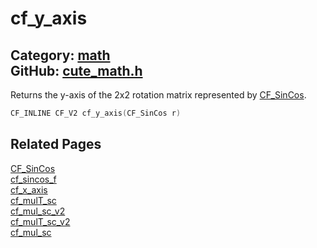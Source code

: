 [](../header.md ':include')

# cf_y_axis

Category: [math](/api_reference?id=math)  
GitHub: [cute_math.h](https://github.com/RandyGaul/cute_framework/blob/master/include/cute_math.h)  
---

Returns the y-axis of the 2x2 rotation matrix represented by [CF_SinCos](/math/cf_sincos.md).

```cpp
CF_INLINE CF_V2 cf_y_axis(CF_SinCos r)
```

## Related Pages

[CF_SinCos](/math/cf_sincos.md)  
[cf_sincos_f](/math/cf_sincos_f.md)  
[cf_x_axis](/math/cf_x_axis.md)  
[cf_mulT_sc](/math/cf_mult_sc.md)  
[cf_mul_sc_v2](/math/cf_mul_sc_v2.md)  
[cf_mulT_sc_v2](/math/cf_mult_sc_v2.md)  
[cf_mul_sc](/math/cf_mul_sc.md)  

